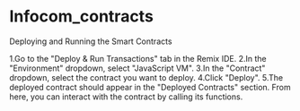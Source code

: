 # Infocom_contracts
Deploying and Running the Smart Contracts

1.Go to the "Deploy & Run Transactions" tab in the Remix IDE.
2.In the "Environment" dropdown, select "JavaScript VM".
3.In the "Contract" dropdown, select the contract you want to deploy.
4.Click "Deploy".
5.The deployed contract should appear in the "Deployed Contracts" section. From here, you can interact with the contract by calling its functions.
